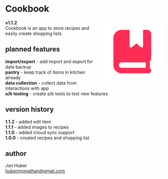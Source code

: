 # Cookbook
**v1.1.2** <img src="Shared/Assets.xcassets/AppIcon.appiconset/iTunesArtwork@2x.png" align="right" alt="logo" width="200px" height="200px"></br>
Cookbook is an app to store recipes and easily create shopping lists</br>

## planned features
**import/export** - add import and export for data backup</br>
**pantry** - keep track of items in kitchen already</br>
**data collection** - collect data from interactions with app</br>
**a/b testing** - create a/b tests to test new features

## version history
**1.1.2** - added edit item</br>
**1.1.1** - added images to recipes</br>
**1.1.0** - added icloud sync support</br>
**1.0.0** - created recipes and shopping list

## author
Jon Huber</br>
[hubermjonathan@gmail.com](mailto:hubermjonathan@gmail.com)
